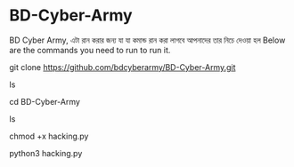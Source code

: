 # BD-Cyber-Army
BD Cyber Army,
এটা রান করার জন্য যা যা কমান্ড রান করা লাগবে আপনাদের তার নিচে দেওয়া হল
Below are the commands you need to run to run it.

git clone https://github.com/bdcyberarmy/BD-Cyber-Army.git

ls

cd BD-Cyber-Army

ls

chmod +x hacking.py

python3 hacking.py
